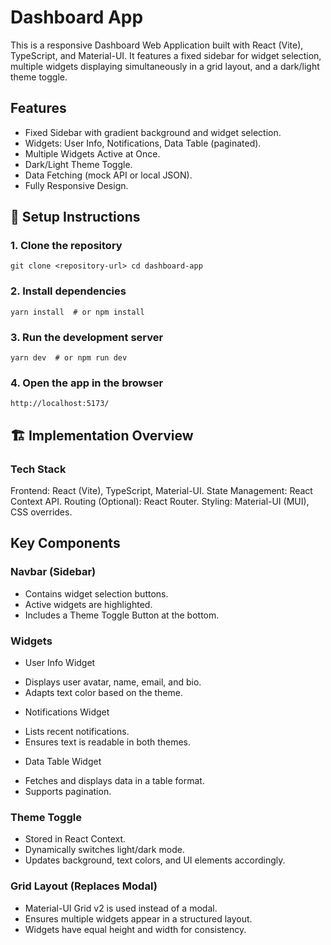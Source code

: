 # Dashboard App
This is a responsive Dashboard Web Application built with React (Vite), TypeScript, and Material-UI. It features a fixed sidebar for widget selection, multiple widgets displaying simultaneously in a grid layout, and a dark/light theme toggle.

## Features
* Fixed Sidebar with gradient background and widget selection.
* Widgets: User Info, Notifications, Data Table (paginated).
* Multiple Widgets Active at Once.
* Dark/Light Theme Toggle.
* Data Fetching (mock API or local JSON).
* Fully Responsive Design.

## 🚀 Setup Instructions

### 1. Clone the repository

```git clone <repository-url> cd dashboard-app```

### 2. Install dependencies
```yarn install  # or npm install ```

### 3. Run the development server
```yarn dev  # or npm run dev```

### 4. Open the app in the browser
```http://localhost:5173/```

## 🏗️ Implementation Overview
### Tech Stack

Frontend: React (Vite), TypeScript, Material-UI.
State Management: React Context API.
Routing (Optional): React Router.
Styling: Material-UI (MUI), CSS overrides.
## Key Components

### Navbar (Sidebar)
* Contains widget selection buttons.
* Active widgets are highlighted.
* Includes a Theme Toggle Button at the bottom.
### Widgets

- User Info Widget
* Displays user avatar, name, email, and bio.
* Adapts text color based on the theme.

- Notifications Widget
* Lists recent notifications.
* Ensures text is readable in both themes.

- Data Table Widget
* Fetches and displays data in a table format.
* Supports pagination.

### Theme Toggle
* Stored in React Context.
* Dynamically switches light/dark mode.
* Updates background, text colors, and UI elements accordingly.

### Grid Layout (Replaces Modal)
* Material-UI Grid v2 is used instead of a modal.
* Ensures multiple widgets appear in a structured layout.
* Widgets have equal height and width for consistency.
